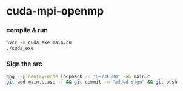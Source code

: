 # cuda-mpi-openmp

### compile & run
```bash
nvcc -o cuda_exe main.cu
./cuda_exe
```

### Sign the src
```bash
gpg --pinentry-mode loopback -u "D873F5BD" -ab main.c
git add main.c.asc -f && git commit -m "added sign" && git push
```